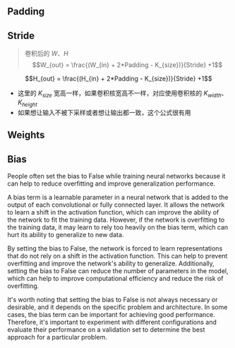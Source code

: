 



## Padding

## Stride

>卷积后的 $W、H$
$$W_{out} = \frac{(W_{in} + 2*Padding - K_{size})}{Stride} +1$$

$$H_{out} = \frac{(H_{in} + 2*Padding - K_{size})}{Stride} +1$$
- 这里的 $K_{size}$ 宽高一样，如果卷积核宽高不一样，对应使用卷积核的 $K_{width}、K_{height}$
- 如果想让输入不被下采样或者想让输出都一致，这个公式很有用

## Weights



## Bias

People often set the bias to False while training neural networks because it can help to reduce overfitting and improve generalization performance.

A bias term is a learnable parameter in a neural network that is added to the output of each convolutional or fully connected layer. It allows the network to learn a shift in the activation function, which can improve the ability of the network to fit the training data. However, if the network is overfitting to the training data, it may learn to rely too heavily on the bias term, which can hurt its ability to generalize to new data.

By setting the bias to False, the network is forced to learn representations that do not rely on a shift in the activation function. This can help to prevent overfitting and improve the network's ability to generalize. Additionally, setting the bias to False can reduce the number of parameters in the model, which can help to improve computational efficiency and reduce the risk of overfitting.

It's worth noting that setting the bias to False is not always necessary or desirable, and it depends on the specific problem and architecture. In some cases, the bias term can be important for achieving good performance. Therefore, it's important to experiment with different configurations and evaluate their performance on a validation set to determine the best approach for a particular problem.



